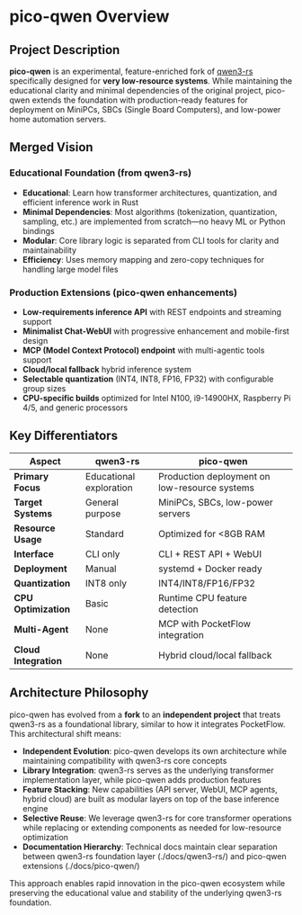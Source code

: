 # pico-qwen Overview

## Project Description

**pico-qwen** is an experimental, feature-enriched fork of [qwen3-rs](https://github.com/reinterpretcat/qwen3-rs) specifically designed for **very low-resource systems**. While maintaining the educational clarity and minimal dependencies of the original project, pico-qwen extends the foundation with production-ready features for deployment on MiniPCs, SBCs (Single Board Computers), and low-power home automation servers.

## Merged Vision

### Educational Foundation (from qwen3-rs)
- **Educational**: Learn how transformer architectures, quantization, and efficient inference work in Rust
- **Minimal Dependencies**: Most algorithms (tokenization, quantization, sampling, etc.) are implemented from scratch—no heavy ML or Python bindings
- **Modular**: Core library logic is separated from CLI tools for clarity and maintainability
- **Efficiency**: Uses memory mapping and zero-copy techniques for handling large model files

### Production Extensions (pico-qwen enhancements)
- **Low-requirements inference API** with REST endpoints and streaming support
- **Minimalist Chat-WebUI** with progressive enhancement and mobile-first design
- **MCP (Model Context Protocol) endpoint** with multi-agentic tools support
- **Cloud/local fallback** hybrid inference system
- **Selectable quantization** (INT4, INT8, FP16, FP32) with configurable group sizes
- **CPU-specific builds** optimized for Intel N100, i9-14900HX, Raspberry Pi 4/5, and generic processors

## Key Differentiators

| Aspect | qwen3-rs | pico-qwen |
|--------|----------|-----------|
| **Primary Focus** | Educational exploration | Production deployment on low-resource systems |
| **Target Systems** | General purpose | MiniPCs, SBCs, low-power servers |
| **Resource Usage** | Standard | Optimized for <8GB RAM |
| **Interface** | CLI only | CLI + REST API + WebUI |
| **Deployment** | Manual | systemd + Docker ready |
| **Quantization** | INT8 only | INT4/INT8/FP16/FP32 |
| **CPU Optimization** | Basic | Runtime CPU feature detection |
| **Multi-Agent** | None | MCP with PocketFlow integration |
| **Cloud Integration** | None | Hybrid cloud/local fallback |

## Architecture Philosophy

pico-qwen has evolved from a **fork** to an **independent project** that treats qwen3-rs as a foundational library, similar to how it integrates PocketFlow. This architectural shift means:

- **Independent Evolution**: pico-qwen develops its own architecture while maintaining compatibility with qwen3-rs core concepts
- **Library Integration**: qwen3-rs serves as the underlying transformer implementation layer, while pico-qwen adds production features
- **Feature Stacking**: New capabilities (API server, WebUI, MCP agents, hybrid cloud) are built as modular layers on top of the base inference engine
- **Selective Reuse**: We leverage qwen3-rs for core transformer operations while replacing or extending components as needed for low-resource optimization
- **Documentation Hierarchy**: Technical docs maintain clear separation between qwen3-rs foundation layer (./docs/qwen3-rs/) and pico-qwen extensions (./docs/pico-qwen/)

This approach enables rapid innovation in the pico-qwen ecosystem while preserving the educational value and stability of the underlying qwen3-rs foundation.